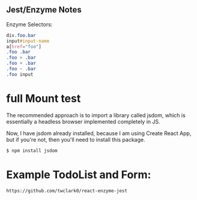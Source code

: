 ## Jest/Enzyme Notes

Enzyme Selectors:

```css
div.foo.bar
input#input-name
a[href="foo"]
.foo .bar
.foo > .bar
.foo + .bar
.foo ~ .bar
.foo input
```
# full Mount test

The recommended approach is to import a library called jsdom, which is essentially a headless browser implemented completely in JS.

Now, I have jsdom already installed, because I am using Create React App, but if you're not, then you'll need to install this package.

```sh
$ npm install jsdom
```

# Example TodoList and Form:

```url
https://github.com/twclark0/react-enzyme-jest
```